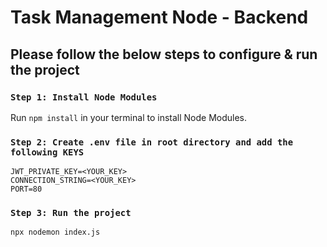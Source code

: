 # Task Management Node - Backend

## Please follow the below steps to configure & run the project 

### `Step 1: Install Node Modules`

Run `npm install` in your terminal to install Node Modules.

### `Step 2: Create .env file in root directory and add the following KEYS`
```
JWT_PRIVATE_KEY=<YOUR_KEY>
CONNECTION_STRING=<YOUR_KEY>
PORT=80
```

### `Step 3: Run the project`
```
npx nodemon index.js
```